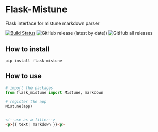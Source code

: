 # Flask-Mistune

Flask interface for mistune markdown parser

[![Build Status](https://travis-ci.org/flamusdiu/flask-mistune.svg?branch=master)](https://travis-ci.org/flamusdiu/flask-mistune)
![GitHub release (latest by date)](https://img.shields.io/github/v/release/flamusdiu/flask-mistune))
![GitHub all releases](https://img.shields.io/github/downloads/flamusdiu/flask-mistune/total?style=plastic)

## How to install

``` pip install flask-mistune ```

## How to use

```python
# import the packages
from flask_mistune import Mistune, markdown
```

```python
# register the app
Mistune(app)
```

```html

<!--use as a filter-->
<p>{{ text| markdown }}<p>

```
